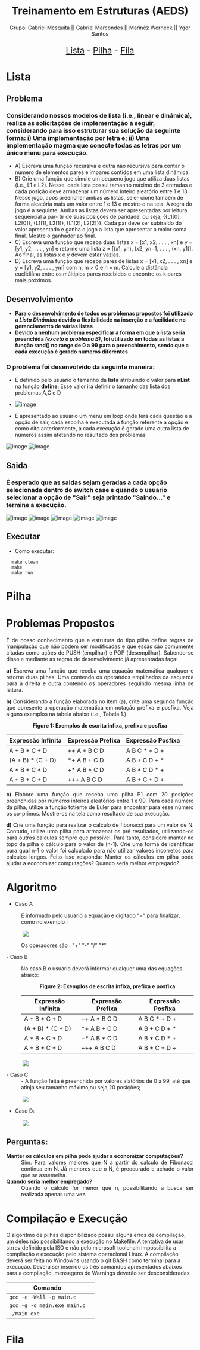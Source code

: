 <h1 align="center">Treinamento em Estruturas (AEDS)</h1>


<p align="center">Grupo: Gabriel Mesquita || Gabriel Marcondes || Marinêz Werneck || Ygor Santos</p>
<p style = "font-size:160%;" align="center">
  <a href="#lista">Lista</a> -
  <a href="#pilha">Pilha</a> -
  <a href="#fila">Fila</a> 

</p>
 
# Lista
## Problema
### Considerando nossos modelos de lista (i.e., linear e dinâmica), realize as solicitações de implementação a seguir, considerando para isso estruturar sua solução da seguinte forma: i) Uma implementação por letra e; ii) Uma implementação magma que conecte todas as letras por um único menu para execução.
* A) Escreva uma função recursiva e outra não recursiva para contar o número de elementos
pares e impares contidos em uma lista dinâmica.
* B) Crie uma função que simule um pequeno jogo que utiliza duas listas (i.e., L1 e L2). Nesse,
cada lista possui tamanho máximo de 3 entradas e cada posição deve armazenar um
número inteiro aleatório entre 1 e 13. Nesse jogo, após preencher ambas as listas, sele-
cione também de forma aleatória mais um valor entre 1 e 13 e mostre-o na tela. A regra do
jogo é a seguinte: Ambas as listas devem ser apresentadas por leitura sequencial a par-
tir de suas posições de paridade, ou seja, {{L1[0], L2[0]}, {L1[1], L2[1]}, {L1[2], L2[2]}}.
Cada par deve ser subtraído do valor apresentado e ganha o jogo a lista que apresentar
a maior soma final. Mostre o ganhador ao final.
* C) Escreva uma função que receba duas listas x = [x1, x2, . . . , xn] e y = [y1, y2, . . . , yn] e
retorne uma lista z = [(x1, yn), (x2, yn−1, . . . , (xn, y1)]. Ao final, as listas x e y devem estar
vazias.
* D) Escreva uma função que receba pares de listas x = [x1, x2, . . . , xn] e y = [y1, y2, . . . , ym]
com n, m > 0 e n = m. Calcule a distância euclidiâna entre os múltiplos pares recebidos
e encontre os k pares mais próximos.
## Desenvolvimento
* **Para o desenvolvimento de todos os problemas propostos foi utilizado a *Lista Dinâmica* devido a flexibilidade na inserção e a facilidade no gerenciamento de várias listas** 
* **Devido a nenhum problema especificar a forma em que a lista seria preenchida *(exceto o problema B)*, foi utilizado em todas as listas a função rand() no range de 0 a 99 para o preenchimento, sendo que a cada execução é gerado numeros diferentes** 
### O problema foi desenvolvido da seguinte maneira:
* É definido pelo usuario o tamanho da **lista** atribuindo o valor para **nList** na função **define**. Esse valor irá definir o tamanho das lista dos problemas A,C e D

* ![image](https://user-images.githubusercontent.com/55333375/172922180-2e8aaf19-2aff-49b5-86a4-854459b4b5af.png)

* É apresentado ao usuário um menu em loop onde terá cada questão e a opção de sair, cada escolha é executada a função referente a opção e como dito anteriormente, a cada execução é gerado uma outra lista de numeros assim afetando no resultado dos problemas

![image](https://user-images.githubusercontent.com/55333375/172922642-de32e74b-464e-419e-9ad6-cd744f320eda.png)
![image](https://user-images.githubusercontent.com/55333375/172922732-42dc005f-3800-4e69-b6e6-ba9af26412fd.png)


## Saida
### É esperado que as saidas sejam geradas a cada opção selecionada dentro do **switch case** e quando o usuario selecionar a opção de "Sair" seja printado "Saindo..." e termine a execução.

![image](https://user-images.githubusercontent.com/55333375/172926052-e6626bf0-34a0-4d6c-bc85-9cb798ab5383.png)
![image](https://user-images.githubusercontent.com/55333375/172926115-9748fe3e-82c4-4aff-a8ba-ee1ce3d3b0d9.png)
![image](https://user-images.githubusercontent.com/55333375/172926183-9c66d8d6-f9e2-4d8f-85f9-7815b3ed3f63.png)
![image](https://user-images.githubusercontent.com/55333375/172926237-80a5319b-0c1e-4d63-abc7-d3672700668f.png)
![image](https://user-images.githubusercontent.com/55333375/172926296-250080c0-e0f2-4a92-917e-8f55a5ce2975.png)


## Executar
* Como executar:

```
  make clean
  make
  make run
```

# Pilha

# Problemas Propostos
<div align="justify">
É de nosso conhecimento que a estrutura do tipo pilha define regras de manipulação que não podem ser modificadas e que essas são comumente citadas como ações de PUSH (empilhar) e POP (desempilhar). Sabendo-se disso e mediante as regras de desenvolvimento já apresentadas faça:
 <p></p>
<b>a)</b> Escreva uma função que receba uma equação matemática qualquer e retorne duas pilhas. Uma contendo os operandos empilhados da esquerda para a direita e outra contendo os operadores seguindo mesma linha de leitura.
	<p></p>
	
<b>b)</b> Considerando a função elaborada no item (a), crite uma segunda função que apresente a operação matemática em notação prefixa e posfixa. Veja alguns exemplos na tabela abaixo (i.e., Tabela 1.)
  <p></p>
  <div align="center">
  <b>Figure 1: Exemplos de escrita infixa, prefixa e posfixa</b>
  <div>

|   Expressão Infinita   |   Expressão Prefixa   |   Expressão Posfixa   |  
| -----------------------|-----------------------|-----------------------| 
|     A + B * C + D      |    ++ A * B  C  D     |      A B C * + D +    | 
|   (A + B) * (C + D)    |    *+ A  B + C  D     |      A B + C D + *    | 
|     A * B + C * D      |    +* A  B * C  D     |      A B * C D * +    | 
|     A + B + C + D      |    +++ A  B  C  D     |      A B + C + D +    | 

 </div>
 </div>

<b>c)</b> Elabore uma função que receba uma pilha P1 com 20 posições preenchidas por números inteiros aleatórios entre 1 e 99. Para cada número da pilha, utilize a função totiente de Euler para encontrar para esse número os co-primos. Mostre-os na tela como resultado de sua execução.
  <p></p>
<b>d)</b> Crie uma função para realizar o calculo de fibonacci para um valor de N. Contudo, utilize uma pilha para armazenar os pré resultados, utilizando-os para outros calculos sempre que possível. Para tanto, considere manter no topo da pilha o cálculo para o valor de (n-1). Crie uma forma de identificar para qual n-1 o valor foi cálculado para não utilizar valores incorretos para calculos longos. Feito isso responda: Manter os cálculos em pilha pode ajudar a economizar computações? Quando seria melhor empregado?
</div>

# Algoritmo

  

- Caso A

<dd>É informado pelo usuario a equação e digitado "=" para finalizar, como no exemplo :

<img> <img align="center" src="../Treinamento-em-Estruturas_AEDS/Pilha/img/img1.jpeg
"/>

Os operadores são : "+" "-" "/" "*" 

</dd>
- Caso B
<dd>

No caso B o usuario deverá informar qualquer uma das equações abaixo: 

<div align="center">
  <b>Figure 2: Exemplos de escrita infixa, prefixa e posfixa</b>
  <div>

|   Expressão Infinita   |   Expressão Prefixa   |   Expressão Posfixa   |  
| -----------------------|-----------------------|-----------------------| 
|     A + B * C + D      |    ++ A * B  C  D     |      A B C * + D +    | 
|   (A + B) * (C + D)    |    *+ A  B + C  D     |      A B + C D + *    | 
|     A * B + C * D      |    +* A  B * C  D     |      A B * C D * +    | 
|     A + B + C + D      |    +++ A  B  C  D     |      A B + C + D +    | 

 </div>
 </div>

<img> <img align="center" src="../Treinamento-em-Estruturas_AEDS/Pilha/img/img2.jpeg
"/>

</dd>
- Caso C:
<dd>
  - A função feita é preenchida por valores alatórios de 0 a 99, até que atinja seu tamanho máximo,ou seja,20 posições; 
 
 <img> <img align="center" src="../Treinamento-em-Estruturas_AEDS/Pilha/img/img3.jpeg
"/>
</dd>

- Caso D:
<dd>
  <img> <img align="center" src="../Treinamento-em-Estruturas_AEDS/Pilha/img/img4.jpeg
"/>
</dd>

## Perguntas:

<div align="justify">

<dl>
	<strong>Manter os cálculos em pilha pode ajudar a economizar computações?</strong>
	<dd> Sim. Para valores maiores que N a partir do calculo de Fibonacci 
  continua em N. Já menores que o N, é preocurado e achado o valor que se assemelha.
  </dd>
	<strong>Quando seria melhor empregado?</strong>
	<dd> Quando o cálculo for menor que n, possibilitando a busca ser realizada apenas uma vez.</dd>	
</dl>
</div>


# Compilação e Execução

O algoritmo de pilhas disponibilizado possui alguns erros de compilação, um deles não possibilitando a execução no Makefile. A tentativa de usar strrev definido pela ISO e não pelo microsoft toolchain impossibilita a compilação e execução pelo sistema operacional Linux. A compilação deverá ser feita no Windowns usando o git BASH como terminal para a execução.
Deverá ser inserido os três comandos apresentados abaixos para a compilação, mensagens de Warnings deverão ser desconsideradas.

<div>

| Comando                |                                                                                            |
| -----------------------| ------------------------------------------------------------------------------------------------- |
|  `gcc -c -Wall -g main.c`          |                                        |
|  `gcc -g -o main.exe main.o`                |          |
|  `./main.exe`            |                              |

</div>


# Fila
